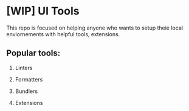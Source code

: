 # [WIP] UI Tools

This repo is focused on helping anyone who wants to setup theie local enviornements with helpful
tools, extensions.

## Popular tools:

1. Linters

2. Formatters

3. Bundlers

4. Extensions

